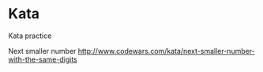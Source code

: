 # Kata
Kata practice

Next smaller number
http://www.codewars.com/kata/next-smaller-number-with-the-same-digits
